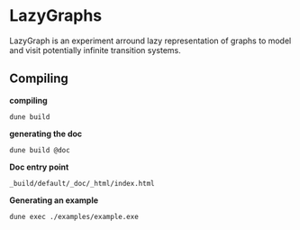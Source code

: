 # LazyGraphs

LazyGraph is an experiment arround lazy representation of graphs to model and visit potentially infinite transition systems.

## Compiling

**compiling**

```
dune build
```

**generating the doc**

```
dune build @doc
```

**Doc entry point**

```
_build/default/_doc/_html/index.html
```

**Generating an example**

```
dune exec ./examples/example.exe
```

